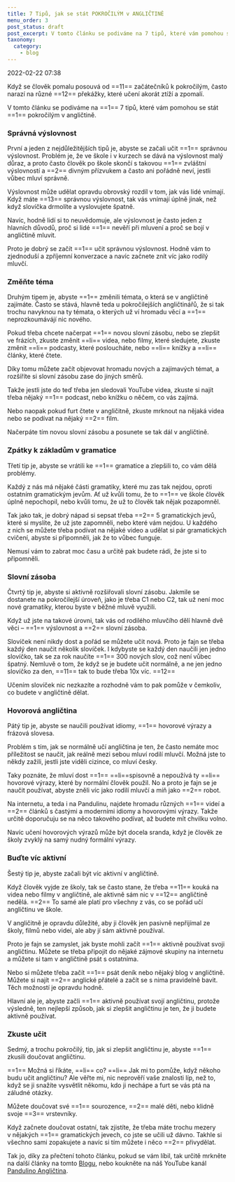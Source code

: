 ```yaml
---
title: 7 Tipů, jak se stát POKROČILÝM v ANGLIČTINĚ
menu_order: 3
post_status: draft
post_excerpt: V tomto článku se podiváme na 7 tipů, které vám pomohou se stát pokročilým v angličtině.
taxonomy:
  category:
    - blog
---
```

2022-02-22 07:38

<!-- ADD AT LEAST 1 PICTURE -->

<!-- 
11h -t "Začátečník > pokročilý"
12i="překážka meme" -t "překážka meme"
-->
Když se člověk pomalu posouvá od ==11== začátečníků k pokročilým, často narazí na různé ==12== překážky, které učení akorát ztíží a zpomalí.

<!-- 
11h -t "7 tipů"
12h -t "Pokročilým"
-->
V tomto článku se podiváme na ==1== 7 tipů, které vám pomohou se stát ==1== pokročilým v angličtině.

### Správná výslovnost
<!-- 
ph -t "Správná výslovnost"
1h -t "Malý důraz"
2i="divný přízvuk meme" -t "divný přízvuk meme 🤔" 
-->
První a jeden z nejdůležitějších tipů je, abyste se  začali učit ==1== správnou výslovnost. Problém je, že ve škole i v kurzech se dává na výslovnost malý důraz, a proto často člověk po škole skončí s takovou ==1== zvláštní výslovností a ==2== divným přízvukem a často ani pořádně neví, jestli vůbec mluví správně.

<!-- 
bgv="people speaking"
1h -b -m -t "✅správná výslovnost" 
---
1em -t "😬"
===
1h -t "Učte se výslovnost" -bc white
-->
Výslovnost může udělat opravdu obrovský rozdíl v tom, jak vás lidé vnímají. Když máte ==13== správnou výslovnost, tak vás vnímají úplně jinak, než když slovíčka drmolíte a vyslovujete špatně.

Navíc, hodně lidí si to neuvědomuje, ale výslovnost je často jeden z hlavních důvodů, proč si lidé ==1== nevěří při mluvení a proč se bojí v angličtině mluvit.

Proto je dobrý se začít ==1== učit správnou výslovnost. Hodně vám to zjednoduší a zpříjemní konverzace a navíc začnete znít víc jako rodilý mluvčí. 

### Změňte téma
<!-- 
1h -t "Změňte téma"
===
1em -t "🔍"
-->
Druhým tipem je, abyste ==1== změnili témata, o která se v angličtině zajímáte. Často se stává, hlavně teda u pokročilejších angličtinářů, že si tak trochu navyknou na ty témata, o kterých už ví hromadu věcí a ==1== neprozkoumávájí nic nového.

<!-- 
ph -t "Nová slovní zásoba"
1ul -s -x "🎞 videa" "🎧 podcasty" "📚 knížky" "📄 články"
-->
Pokud třeba chcete načerpat ==1== novou slovní zásobu, nebo se zlepšit ve frázích, zkuste změnit ==li== videa, nebo filmy, které sledujete, zkuste změnit ==li== podcasty, které posloucháte, nebo ==li== knížky a ==li== články, které čtete.

Díky tomu můžete začít objevovat hromadu nových a zajímavých témat, a rozšíříte si slovní zásobu zase do jiných směrů.

<!-- 
1i="person listening" -t "person listening"
2i="person watching TV" -t "person watching TV"
-->
Takže jestli jste do teď třeba jen sledovali YouTube videa, zkuste si najít třeba nějaký ==1== podcast, nebo knížku o něčem, co vás zajímá.

Nebo naopak pokud furt čtete v angličitně, zkuste mrknout na nějaká videa nebo se podívat na nějaký ==2== film.

Načerpáte tím novou slovní zásobu a posunete se tak dál v angličtině.

### Zpátky k základům v gramatice
<!-- 
1h -t "Zlepšete gramatiku"
-->
Třetí tip je, abyste se vrátili ke ==1== gramatice a zlepšili to, co vám dělá problémy.

<!-- 
1i="person writing" -t "person writing"
2ol -t "Gramatické jevy" -x "Podmínkové věty" "Minulý čas" "Used to" "Přítomný čas průběhový" "Bramborový salát 🥔"
-->
Každý z nás má nějaké části gramatiky, které mu zas tak nejdou, oproti ostatním gramatickým jevům. Ať už kvůli tomu, že to ==1== ve škole člověk úplně nepochopil, nebo kvůli tomu, že už to člověk tak nějak pozapomněl.

Tak jako tak, je dobrý nápad si sepsat třeba ==2== 5 gramatických jevů, které si myslíte, že už jste zapomněli, nebo které vám nejdou. U každého z nich se můžete třeba podívat na nějaké video a udělat si pár gramatických cvičení, abyste si připomněli, jak že to vůbec funguje.

Nemusí vám to zabrat moc času a určitě pak budete rádi, že jste si to připomněli.

### Slovní zásoba
<!-- 
1h -t "Slovní zásoba"
-->
Čtvrtý tip je, abyste si aktivně rozšiřovali slovní zásobu. Jakmile se dostanete na pokročilejší úroveň, jako je třeba C1 nebo C2, tak už není moc nové gramatiky, kterou byste v běžné mluvě využili.

<!-- 
1h -t "Výslovnost"
2h -t "Slovní zásoba"
-->
Když už jste na takové úrovni, tak vás od rodilého mluvčího dělí hlavně dvě věci – ==1== výslovnost a ==2== slovní zásoba.

<!-- 
bgv="person on a phone"
1h -t "300" -bc
===
11h -t "10x300=3000" -bc
12i="drakeyeah" -t "drakeyeah" -m
-->
Slovíček není nikdy dost a pořád se můžete učit nová. Proto je fajn se třeba každý den naučit několik slovíček. I kdybyste se každý den naučili jen jedno slovíčko, tak se za rok naučíte ==1== 300 nových slov, což není vůbec špatný. Nemluvě o tom, že když se je budete učit normálně, a ne jen jedno slovíčko za den, ==11== tak to bude třeba 10x víc. ==12==

Učením slovíček nic nezkazíte a rozhodně vám to pak pomůže v čemkoliv, co budete v angličtině dělat.

### Hovorová angličtina
<!-- 
1h -t "Hovorová angličtina"
-->
Pátý tip je, abyste se naučili používat idiomy, ==1== hovorové výrazy a frázová slovesa.

<!-- 
bgv="People speaking"
1ul -bc -m -x "Mluví spisovně" "Nepoužívá hovorové výrazy"
2i="robot" -t "robot"
-->
Problém s tím, jak se normálně učí angličtina je ten, že často nemáte moc příležitost se naučit, jak reálně mezi sebou mluví rodilí mluvčí. Možná jste to někdy zažili, jestli jste viděli cizince, co mluví česky.

Taky poznáte, že mluví dost ==1== ==li==spisovně a nepoužívá ty ==li== hovorové výrazy, které by normální člověk použil. No a proto je fajn se je naučit používat, abyste zněli víc jako rodilí mluvčí a míň jako ==2== robot.

<!-- 
1em -t "🎞"
2em -t "📄"
-->
Na internetu, a teda i na Pandulinu, najdete hromadu různých ==1== videí a ==2== článků s častými a moderními idiomy a hovorovými výrazy. Takže určitě doporučuju se na něco takového podívat, až budete mít chvilku volno.

Navíc učení hovorových výrazů může být docela sranda, když je člověk ze školy zvyklý na samý nudný formální výrazy.

### Buďte víc aktivní
<!-- 
1h -t "Buďte víc aktivní"
-->
Šestý tip je, abyste začali být víc aktivní v angličtině.

<!-- 
11h -r -m -bc orangered -t "Pasivní konzumace"
12h -t "not gut!"
2i="obrázek čučení do monitoru" -t "obrázek čučení do monitoru"
-->
Když člověk vyjde ze školy, tak se často stane, že třeba ==11== kouká na videa nebo filmy v angličtině, ale aktivně sám nic v ==12== angličtině nedělá. ==2== To samé ale platí pro všechny z vás, co se pořád učí angličtinu ve škole.

V angličitně je opravdu důležité, aby ji člověk jen pasivně nepřijímal ze školy, filmů nebo videí, ale aby jí sám aktivně používal.

<!-- 
1h -t "Jak být aktivní?"
-->
Proto je fajn se zamyslet, jak byste mohli začít ==1== aktivně používat svoji angličtinu. Můžete se třeba připojit do nějaké zájmové skupiny na internetu a můžete si tam v angličtině psát s ostatníma.

<!-- 
1i="Person writing blog" -t "Person writing blog"
2i -t "Friends together"
-->
Nebo si můžete třeba začít ==1== psát deník nebo nějaký blog v angličtině. Můžete si najít ==2== anglické přátelé a začít se s nima pravidelně bavit. Těch možností je opravdu hodně.

<!-- 
1h -t "Aktivně používat" -bc limegreen
-->
Hlavní ale je, abyste začli ==1== aktivně používat svojí angličtinu, protože výsledně, ten nejlepší způsob, jak si zlepšit angličtinu je ten, že ji budete aktivně používat.

### Zkuste učit
<!-- 
1h -t "Zkuste učit 😎"
-->
Sedmý, a trochu pokročilý, tip, jak si zlepšit angličtinu je, abyste ==1== zkusili doučovat angličtinu.

<!-- 
11h -t "Co?"
12h -t "Jak mi to pomůže?"
-->
==1== Možná si říkáte, ==li== co? ==li== Jak mi to pomůže, když někoho budu učit angličtinu? Ale věřte mi, nic neprověří vaše znalosti líp, než to, když se ji snažíte vysvětlit někomu, kdo ji nechápe a furt se vás ptá na záludné otázky.

<!-- 
1i="sibling" -s -t "sibling"
2i="kid" -s -t "kid"
3i="person" -s -t "person"
===
1h -t "Gramatika 😵"
2i="money gif" -t "money gif"
-->
Můžete doučovat své ==1== sourozence, ==2== malé děti, nebo klidně svoje ==3== vrstevníky.

Když začnete doučovat ostatní, tak zjistíte, že třeba máte trochu mezery v nějakých ==1== gramatických jevech, co jste se učili už dávno. Takhle si všechno sami zopakujete a navíc si tím můžete i něco ==2== přivydělat.

Tak jo, díky za přečtení tohoto článku, pokud se vám líbil, tak určitě mrkněte na další články na tomto [Blogu](https://www.pandulino.com/blog/), nebo koukněte na náš YouTube kanál [Pandulino Angličtina](https://www.youtube.com/channel/UCYxpx3r_FTb8jyL6zl-hSpg?sub_confirmation=1).
